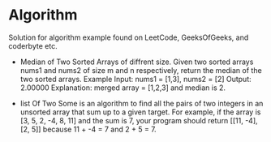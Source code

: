 # Algorithm
Solution for algorithm example found on LeetCode, GeeksOfGeeks, and coderbyte etc.

- Median of Two Sorted Arrays of diffrent size. Given two sorted arrays nums1 and nums2 of size m and n respectively, return the median of the two sorted arrays. Example Input: nums1 = [1,3], nums2 = [2] Output: 2.00000 Explanation: merged array = [1,2,3] and median is 2.

- list Of Two Some is an algorithm to find all the pairs of two integers in an unsorted array that sum up to a given target. For example, if the array is [3, 5, 2, -4, 8, 11] and the sum is 7, your program should return [[11, -4], [2, 5]] because 11 + -4 = 7 and 2 + 5 = 7.
